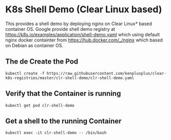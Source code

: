 K8s Shell Demo (Clear Linux based)
=======
This provides a shell demo by deploying nginx on Clear Linux* based container OS.
Google provide shell demo registry at https://k8s.io/examples/application/shell-demo.yaml which using default nginx docker containter from https://hub.docker.com/_/nginx which based on Debian as container OS.

The de
Create the Pod
-----
```
kubectl create -f https://raw.githubusercontent.com/kenplusplus/clear-k8s-registries/master/clr-shell-demo/clr-shell-demo.yaml
```

Verify that the Container is running
---------------------------
```
kubectl get pod clr-shell-demo
```

Get a shell to the running Container
-----------------------
```
kubectl exec -it clr-shell-demo -- /bin/bash
```
